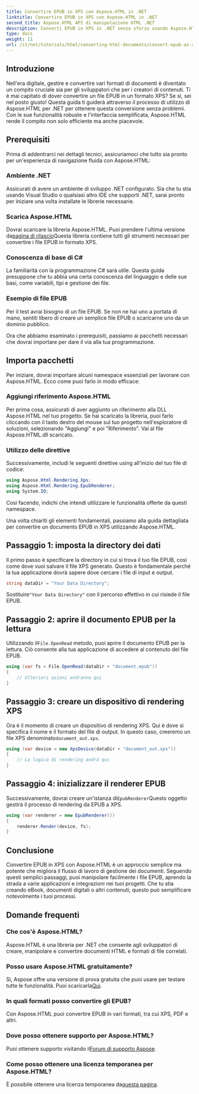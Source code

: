 ```yaml
---
title: Convertire EPUB in XPS con Aspose.HTML in .NET
linktitle: Convertire EPUB in XPS con Aspose.HTML in .NET
second_title: Aspose.HTML API di manipolazione HTML .NET
description: Converti EPUB in XPS in .NET senza sforzo usando Aspose.HTML. Segui la nostra guida passo dopo passo per un rendering di documenti senza soluzione di continuità.
type: docs
weight: 11
url: /it/net/tutorials/html/converting-html-documents/convert-epub-as-xps/
---
```

## Introduzione

Nell'era digitale, gestire e convertire vari formati di documenti è diventato un compito cruciale sia per gli sviluppatori che per i creatori di contenuti. Ti è mai capitato di dover convertire un file EPUB in un formato XPS? Se sì, sei nel posto giusto! Questa guida ti guiderà attraverso il processo di utilizzo di Aspose.HTML per .NET per ottenere questa conversione senza problemi. Con le sue funzionalità robuste e l'interfaccia semplificata, Aspose.HTML rende il compito non solo efficiente ma anche piacevole.

## Prerequisiti

Prima di addentrarci nei dettagli tecnici, assicuriamoci che tutto sia pronto per un'esperienza di navigazione fluida con Aspose.HTML:

### Ambiente .NET
Assicurati di avere un ambiente di sviluppo .NET configurato. Sia che tu stia usando Visual Studio o qualsiasi altro IDE che supporti .NET, sarai pronto per iniziare una volta installate le librerie necessarie.

### Scarica Aspose.HTML
Dovrai scaricare la libreria Aspose.HTML. Puoi prendere l'ultima versione da[pagina di rilascio](https://releases.aspose.com/html/net/)Questa libreria contiene tutti gli strumenti necessari per convertire i file EPUB in formato XPS.

### Conoscenza di base di C#
La familiarità con la programmazione C# sarà utile. Questa guida presuppone che tu abbia una certa conoscenza del linguaggio e delle sue basi, come variabili, tipi e gestione dei file.

### Esempio di file EPUB
Per il test avrai bisogno di un file EPUB. Se non ne hai uno a portata di mano, sentiti libero di creare un semplice file EPUB o scaricarne uno da un dominio pubblico.

Ora che abbiamo esaminato i prerequisiti, passiamo ai pacchetti necessari che dovrai importare per dare il via alla tua programmazione.

## Importa pacchetti

Per iniziare, dovrai importare alcuni namespace essenziali per lavorare con Aspose.HTML. Ecco come puoi farlo in modo efficace:

### Aggiungi riferimento Aspose.HTML
Per prima cosa, assicurati di aver aggiunto un riferimento alla DLL Aspose.HTML nel tuo progetto. Se hai scaricato la libreria, puoi farlo cliccando con il tasto destro del mouse sul tuo progetto nell'esploratore di soluzioni, selezionando "Aggiungi" e poi "Riferimento". Vai al file Aspose.HTML.dll scaricato.

### Utilizzo delle direttive
Successivamente, includi le seguenti direttive using all'inizio del tuo file di codice:

```csharp
using Aspose.Html.Rendering.Xps;
using Aspose.Html.Rendering.EpubRenderer;
using System.IO;
```

Così facendo, indichi che intendi utilizzare le funzionalità offerte da questi namespace.

Una volta chiariti gli elementi fondamentali, passiamo alla guida dettagliata per convertire un documento EPUB in XPS utilizzando Aspose.HTML.

## Passaggio 1: imposta la directory dei dati

Il primo passo è specificare la directory in cui si trova il tuo file EPUB, così come dove vuoi salvare il file XPS generato. Questo è fondamentale perché la tua applicazione dovrà sapere dove cercare i file di input e output.

```csharp
string dataDir = "Your Data Directory";
```

 Sostituire`"Your Data Directory"` con il percorso effettivo in cui risiede il file EPUB.

## Passaggio 2: aprire il documento EPUB per la lettura

 Utilizzando il`File.OpenRead` metodo, puoi aprire il documento EPUB per la lettura. Ciò consente alla tua applicazione di accedere al contenuto del file EPUB.

```csharp
using (var fs = File.OpenRead(dataDir + "document.epub"))
{
    // Ulteriori azioni andranno qui
}
```

## Passaggio 3: creare un dispositivo di rendering XPS

 Ora è il momento di creare un dispositivo di rendering XPS. Qui è dove si specifica il nome e il formato del file di output. In questo caso, creeremo un file XPS denominato`document_out.xps`.

```csharp
using (var device = new XpsDevice(dataDir + "document_out.xps"))
{
    // La logica di rendering andrà qui
}
```

## Passaggio 4: inizializzare il renderer EPUB

 Successivamente, dovrai creare un'istanza di`EpubRenderer`Questo oggetto gestirà il processo di rendering da EPUB a XPS.

```csharp
using (var renderer = new EpubRenderer())
{
    renderer.Render(device, fs);
}
```

## Conclusione

Convertire EPUB in XPS con Aspose.HTML è un approccio semplice ma potente che migliora il flusso di lavoro di gestione dei documenti. Seguendo questi semplici passaggi, puoi manipolare facilmente i file EPUB, aprendo la strada a varie applicazioni e integrazioni nei tuoi progetti. Che tu stia creando eBook, documenti digitali o altri contenuti, questo può semplificare notevolmente i tuoi processi. 

## Domande frequenti

### Che cos'è Aspose.HTML?
Aspose.HTML è una libreria per .NET che consente agli sviluppatori di creare, manipolare e convertire documenti HTML e formati di file correlati.

### Posso usare Aspose.HTML gratuitamente?
 Sì, Aspose offre una versione di prova gratuita che puoi usare per testare tutte le funzionalità. Puoi scaricarla[Qui](https://releases.aspose.com/).

### In quali formati posso convertire gli EPUB?
Con Aspose.HTML puoi convertire EPUB in vari formati, tra cui XPS, PDF e altri.

### Dove posso ottenere supporto per Aspose.HTML?
 Puoi ottenere supporto visitando il[Forum di supporto Aspose](https://forum.aspose.com/c/html/29).

### Come posso ottenere una licenza temporanea per Aspose.HTML?
È possibile ottenere una licenza temporanea da[questa pagina](https://purchase.conholdate.com/temporary-license/).